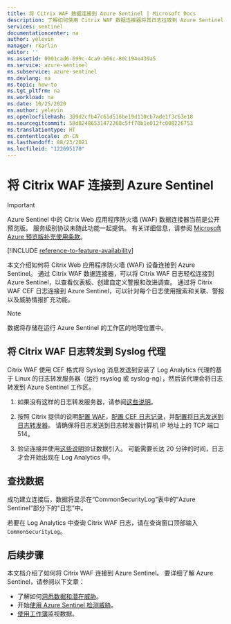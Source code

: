```yaml
---
title: 将 Citrix WAF 数据连接到 Azure Sentinel | Microsoft Docs
description: 了解如何使用 Citrix WAF 数据连接器将其日志拉取到 Azure Sentinel 中。 在工作簿中查看 Citrix WAF 数据，创建警报，并改进调查。
services: sentinel
documentationcenter: na
author: yelevin
manager: rkarlin
editor: ''
ms.assetid: 0001cad6-699c-4ca9-b66c-80c194e439a5
ms.service: azure-sentinel
ms.subservice: azure-sentinel
ms.devlang: na
ms.topic: how-to
ms.tgt_pltfrm: na
ms.workload: na
ms.date: 10/25/2020
ms.author: yelevin
ms.openlocfilehash: 309d2cfb47c61d516be19d110cb7ade1f3c63e18
ms.sourcegitcommit: 58d82486531472268c5ff70b1e012fc008226753
ms.translationtype: HT
ms.contentlocale: zh-CN
ms.lasthandoff: 08/23/2021
ms.locfileid: "122695170"
---
```

# <a name="connect-your-citrix-waf-to-azure-sentinel"></a>将 Citrix WAF 连接到 Azure Sentinel

> [!IMPORTANT]
> Azure Sentinel 中的 Citrix Web 应用程序防火墙 (WAF) 数据连接器当前是公开预览版。 服务级别协议未随此功能一起提供。 有关详细信息，请参阅 [Microsoft Azure 预览版补充使用条款](https://azure.microsoft.com/support/legal/preview-supplemental-terms/)。

[!INCLUDE [reference-to-feature-availability](includes/reference-to-feature-availability.md)]

本文介绍如何将 Citrix Web 应用程序防火墙 (WAF) 设备连接到 Azure Sentinel。 通过 Citrix WAF 数据连接器，可以将 Citrix WAF 日志轻松连接到 Azure Sentinel，以查看仪表板、创建自定义警报和改进调查。 通过将 Citrix WAF CEF 日志连接到 Azure Sentinel，可以针对每个日志使用搜索和关联、警报以及威胁情报扩充功能。

> [!NOTE]
> 数据将存储在运行 Azure Sentinel 的工作区的地理位置中。

## <a name="forward-citrix-waf-logs-to-the-syslog-agent"></a>将 Citrix WAF 日志转发到 Syslog 代理  

Citrix WAF 使用 CEF 格式将 Syslog 消息发送到安装了 Log Analytics 代理的基于 Linux 的日志转发服务器（运行 rsyslog 或 syslog-ng），然后该代理会将日志转发到 Azure Sentinel 工作区。

1. 如果没有这样的日志转发服务器，请参阅[这些说明](connect-cef-agent.md)。

1. 按照 Citrix 提供的说明[配置 WAF](https://support.citrix.com/article/CTX234174)，[配置 CEF 日志记录](https://support.citrix.com/article/CTX136146)，并[配置将日志发送到日志转发器](https://docs.citrix.com/en-us/citrix-adc/13/system/audit-logging/configuring-audit-logging.html)。 请确保将日志发送到日志转发器计算机 IP 地址上的 TCP 端口 514。

1. 验证连接并使用[这些说明](troubleshooting-cef-syslog.md#validate-cef-connectivity)验证数据引入。 可能需要长达 20 分钟的时间，日志才会开始出现在 Log Analytics 中。

## <a name="find-your-data"></a>查找数据

成功建立连接后，数据将显示在“CommonSecurityLog”表中的“Azure Sentinel”部分下的“日志”中。

若要在 Log Analytics 中查询 Citrix WAF 日志，请在查询窗口顶部输入 `CommonSecurityLog`。

## <a name="next-steps"></a>后续步骤

本文档介绍了如何将 Citrix WAF 连接到 Azure Sentinel。 要详细了解 Azure Sentinel，请参阅以下文章：
- 了解如何[洞悉数据和潜在威胁](get-visibility.md)。
- 开始[使用 Azure Sentinel 检测威胁](detect-threats-built-in.md)。
- [使用工作簿](monitor-your-data.md)监视数据。